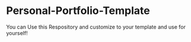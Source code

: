 # Personal-Portfolio-Template
You can Use this Respository and customize to your template and use for yourself!
